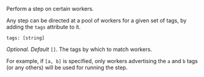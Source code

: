 Perform a step on certain workers.

Any step can be directed at a pool of workers for a given set of tags, by adding the `tags` attribute to it.

	tags: [string]

*Optional. Default* `[]`. The tags by which to match workers.

For example, if `[a, b]` is specified, only workers advertising the `a` and `b` tags (or any others) will be used for running the step.